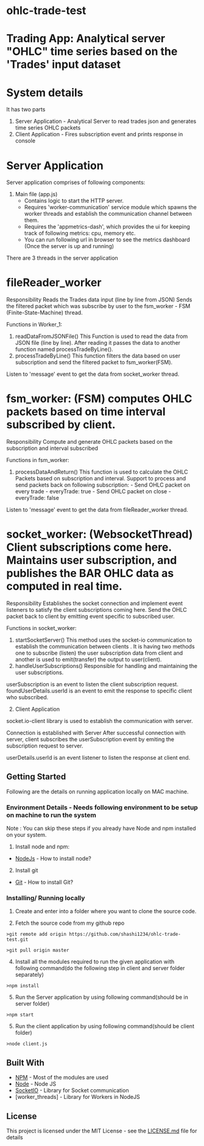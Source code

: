 # ohlc-trade-test
# Trading App: Analytical server "OHLC" time series based on the 'Trades' input dataset

# System details
It has two parts
1. Server Application - Analytical Server to read trades json and generates time series OHLC packets
2. Client Application - Fires subscription event and prints response in console

# Server Application

Server application comprises of following components:

1. Main file (app.js)
    - Contains logic to start the HTTP server.
    - Requires 'worker-communication' service module which spawns the worker threads and establish the communication channel between them.
    - Requires the 'appmetrics-dash', which provides the ui for keeping track of following metrics:
    cpu, memory etc.
    - You can run following url in browser to see the metrics dashboard (Once the server is up and running)


There are 3 threads in the server application
# fileReader_worker 

Responsibility
Reads the Trades data input (line by line from JSON)
Sends the filtered packet which was subscribe by user to the fsm_worker - FSM (Finite-State-Machine) thread.

Functions in Worker_1:
1. readDataFromJSONFile()
    This Function is used to read the data from JSON file (line by line). After reading it passes the data to another function named processTradeByLine().
2. processTradeByLine()
    This function filters the data based on user subscription and send the filtered packet to fsm_worker(FSM).

Listen to 'message' event to get the data from socket_worker thread.

# fsm_worker: (FSM) computes OHLC packets based on time interval subscribed by client.

Responsibility
Compute and generate OHLC packets based on the subscription and interval subscribed

Functions in fsm_worker:
1. processDataAndReturn()
    This function is used to calculate the OHLC Packets based on subscription and interval.
    Support to process and send packets back on following subscription:
        - Send OHLC packet on every trade - everyTrade: true
        - Send OHLC packet on close - everyTrade: false

Listen to 'message' event to get the data from fileReader_worker thread.
    
# socket_worker: (WebsocketThread) Client subscriptions come here. Maintains user subscription, and publishes the BAR OHLC data as computed in real time.

Responsibility
Establishes the socket connection and implement event listeners to satisfy the client subscriptions coming here.
Send the OHLC packet back to client by emitting event specific to subscribed user. 

Functions in socket_worker:
1. startSocketServer()
    This method uses the socket-io communication to establish the communication between clients . It is having two methods one to subscribe (listen) the user subscription data from client and another is used to emit(transfer) the output to user(client).
2. handleUserSubscriptions()
    Responsible for handling and maintaining the user subscriptions.

userSubscription is an event to listen the client subscription request.
foundUserDetails.userId is an event to emit the response to specific client who subscribed.
  

2. Client Application

socket.io-client library is used to establish the communication with server.

Connection is established with Server
After successful connection with server, client subscribes the userSubscription event by emiting the subscription request to server.

userDetails.userId is an event listener to listen the response at client end.


## Getting Started

Following are the details on running application locally on MAC machine. 

### Environment Details - Needs following environment to be setup on machine to run the system

Note : You can skip these steps if you already have Node and npm installed on your system.
 
1) Install node and npm:

* [NodeJs](https://nodejs.org/en/) - How to install node?

2) Install git

* [Git](https://git-scm.com/book/en/v2/Getting-Started-Installing-Git) - How to install Git?

 
### Installing/ Running locally

1) Create and enter into a folder where you want to clone the source code.

2) Fetch the source code from my github repo

```
>git remote add origin https://github.com/shashi1234/ohlc-trade-test.git
```

```
>git pull origin master
```

4) Install all the modules required to run the given application with following command(do the following step in client and server folder separately)

```
>npm install
```

5) Run the Server application by using following command(should be in server folder)

```
>npm start
```

5) Run the client application by using following command(should be client folder)

```
>node client.js
```

## Built With

* [NPM](https://www.npmjs.com/) - Most of the modules are used
* [Node](https://nodejs.org) - Node JS
* [SocketIO](https://socket.io) - Library for Socket communication
* [worker_threads] - Library for Workers in NodeJS

## License

This project is licensed under the MIT License - see the [LICENSE.md](LICENSE.md) file for details
